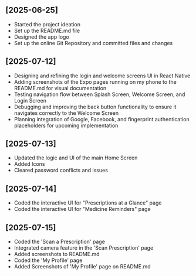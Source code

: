 ## [2025-06-25]
- Started the project ideation
- Set up the README.md file 
- Designed the app logo
- Set up the online Git Repository and committed files and changes

## [2025-07-12]
- Designing and refining the login and welcome screens UI in React Native
- Adding screenshots of the Expo pages running on my phone to the README.md for visual documentation
- Testing navigation flow between Splash Screen, Welcome Screen, and Login Screen
- Debugging and improving the back button functionality to ensure it navigates correctly to the Welcome Screen
- Planning integration of Google, Facebook, and fingerprint authentication placeholders for upcoming implementation


## [2025-07-13]
- Updated the logic and UI of the main Home Screen
- Added Icons
- Cleared password conflicts and issues

## [2025-07-14]
- Coded the interactive UI for "Prescriptions at a Glance" page
- Coded the interactive UI for "Medicine Reminders" page

## [2025-07-15]
- Coded the 'Scan a Prescription' page
- Integrated camera feature in the 'Scan Prescription' page
- Added screenshots to README.md
- Coded the 'My Profile' page
- Added Screenshots of 'My Profile' page on README.md